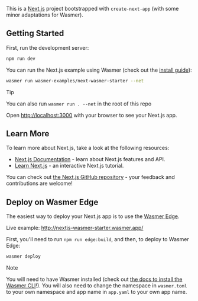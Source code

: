 This is a [Next.js](https://nextjs.org/) project bootstrapped with `create-next-app` (with some minor adaptations for Wasmer).

## Getting Started

First, run the development server:

```bash
npm run dev
```

You can run the Next.js example using Wasmer (check out the [install guide](https://docs.wasmer.io/install)):

```bash
wasmer run wasmer-examples/next-wasmer-starter --net
```

> [!TIP]
> You can also run `wasmer run . --net` in the root of this repo

Open [http://localhost:3000](http://localhost:3000) with your browser to see your Next.js app.

## Learn More

To learn more about Next.js, take a look at the following resources:

- [Next.js Documentation](https://nextjs.org/docs) - learn about Next.js features and API.
- [Learn Next.js](https://nextjs.org/learn) - an interactive Next.js tutorial.

You can check out [the Next.js GitHub repository](https://github.com/vercel/next.js/) - your feedback and contributions are welcome!

## Deploy on Wasmer Edge

The easiest way to deploy your Next.js app is to use the [Wasmer Edge](https://wasmer.io/products/edge).

Live example: http://nextjs-wasmer-starter.wasmer.app/

First, you'll need to run `npm run edge:build`, and then, to deploy to Wasmer Edge:

```bash
wasmer deploy
```

> [!NOTE]
> You will need to have Wasmer installed (check out [the docs to install the Wasmer CLI](https://docs.wasmer.io/install)!). 
> You will also need to change the namespace in `wasmer.toml` to your own namespace and app name in `app.yaml` to your own app name.
